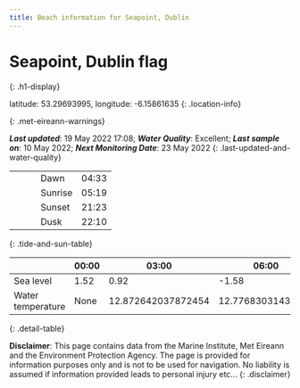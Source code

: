 ```yaml
---
title: Beach information for Seapoint, Dublin
---
```

# Seapoint, Dublin <span class="material-icons blue-flag" alt="This a Blue Flag beach">flag</span>
{: .h1-display}

latitude: 53.29693995, longitude: -6.15861635
{: .location-info}


{: .met-eireann-warnings}

___Last updated___: 19 May 2022 17:08; ___Water Quality___: Excellent;
___Last sample on___: 10 May 2022; ___Next Monitoring Date___: 23 May 2022
{: .last-updated-and-water-quality}

|   |   |   |   |   |
|---|---|---|---|---|
|   |   |   | Dawn  | 04:33 |
|   |   |   | Sunrise  | 05:19 |
|   |   |   | Sunset  | 21:23 |
|   |   |   | Dusk  | 22:10 |
{: .tide-and-sun-table}

<div></div>

| | 00:00 | 03:00 | 06:00 | 09:00 | 12:00 | 15:00 | 18:00 | 21:00 |
|---|---|---|---|---|---|---|---|---|
| Sea level | 1.52 | 0.92 | -1.58 | -1.02| 1.03 | 1.01 | -1.18 | -0.95 |
| Water temperature | None | 12.872642037872454 | 12.77683031434394 | 12.938656788006426 | 13.156050861070579 | 13.42395371843512 | 13.574325550845499 | 13.292148502955117 |
{: .detail-table}

__Disclaimer__: This page contains data from the Marine Institute,
Met Eireann and the Environment Protection Agency. The page is provided for
information purposes only and is not to be used for navigation. No liability
is assumed if information provided leads to personal injury etc...
{: .disclaimer}